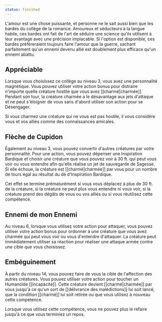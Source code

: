 ```yaml
---
status: finished
---
```

L'amour est une chose puissante, et personne ne le sait aussi bien que les bardes du collège de la romance. Amoureux et séducteurs à la langue habile, ces bardes ont fait de l'art de séduire une science qu'ils utilisent à leur avantage avec une précision implacable. Si l'option est disponible, ces bardes préfèreraient toujours faire l'amour que la guerre, sachant parfaitement qu'un ennemi devenu allié est doublement plus efficace qu'un ennemi abattu.

## Appréciable

Lorsque vous choisissez ce collège au niveau 3, vous avez une personnalité magnétique. Vous pouvez utiliser votre action bonus pour distraire n'importe quelle créature hostile que vous avez [[charmé|charmée]]. Pendant son tour, la créature charmée a le désavantage aux jets d'attaque et ne peut s'éloigner de vous sans d'abord utiliser son action pour se Désengager.

Si vous charmez une créature qui ne vous est pas hostile, il vous considère vous et vos alliés comme des connaissances amicales.

## Flèche de Cupidon

Également au niveau 3, vous pouvez convertir d'autres créatures par votre personnalité. Pour une action, vous pouvez dépenser une Inspiration Bardique et choisir une créature que vous pouvez voir à 30 ft. qui peut vous voir ou vous entendre afin qu'elle réalise un jet de sauvegarde de Sagesse. Si elle échoue, la créature est [[charmé|charmée]] par vous pour un nombre de tours égal au résultat du dé d'Inspiration Bardique.

Cet effet se termine prématurément si vous vous déplacez à plus de 30 ft. de la créature, si la créature ne peut plus vous entendre ni vous voir, si la créature prend des dégâts de vous ou vos alliés ou si vous réutilisez cette compétence.

## Ennemi de mon Ennemi

Au niveau 6, lorsque vous utilisez votre action pour attaquer, vous pouvez utiliser votre action bonus pour ordonner à une créature que vous avez charmée qui peut vous voir ou vous d'entendre d'attaquer. La créature peut immédiatement utiliser sa réaction pour réaliser une attaque armée contre une cible que vous choisissez.

## Embéguinement

À partir du niveau 14, vous pouvez faire de vous la cible de l'affection des autres créatures. Vous pouvez utiliser votre action pour toucher un Humanoïde [[incapacité]]. Cette créature devient [[charmé|charmée]] par vous jusqu'à ce qu'un sort de [[délivrance des malédictions]] lui soit lancé, que la condition [[charmé]] lui soit retirée ou que vous utilisez à nouveau cette compétence.

Lorsque vous utilisez cette compétence, vous ne pouvez plus le refaire jusqu'à ce que vous terminiez un repos.
